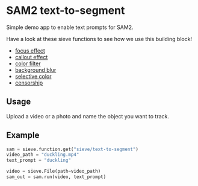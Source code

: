 
# SAM2 text-to-segment
Simple demo app to enable text prompts for SAM2.

Have a look at these sieve functions to see how we use this building block!
- [focus effect](https://www.sievedata.com/functions/sieve-internal/sam2-focus)
- [callout effect](https://www.sievedata.com/functions/sieve-internal/sam2-callout)
- [color filter](https://www.sievedata.com/functions/sieve-internal/sam2-color-filter)
- [background blur](https://www.sievedata.com/functions/sieve-internal/sam2-blur)
- [selective color](https://www.sievedata.com/functions/sieve-internal/sam2-selective-color)
- [censorship](https://www.sievedata.com/functions/sieve-internal/sam2-pixelate)


## Usage
Upload a video or a photo and name the object you want to track.


## Example
```python
sam = sieve.function.get("sieve/text-to-segment")
video_path = "duckling.mp4"
text_prompt = "duckling"

video = sieve.File(path=video_path)
sam_out = sam.run(video, text_prompt)
```


